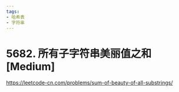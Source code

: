 ```yaml
---
tags:
- 哈希表
- 字符串
---
```


# 5682. 所有子字符串美丽值之和 [Medium]

<https://leetcode-cn.com/problems/sum-of-beauty-of-all-substrings/>
